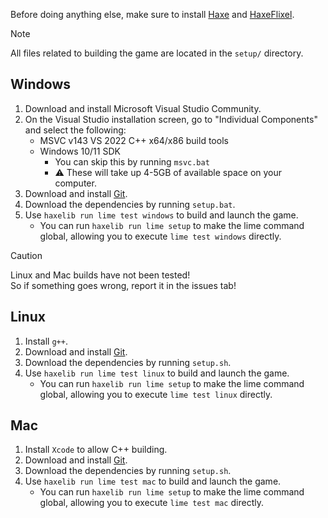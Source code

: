 Before doing anything else, make sure to install [Haxe](https://haxe.org/download/) and [HaxeFlixel](https://haxeflixel.com/documentation/install-haxeflixel/).

> [!NOTE]
> All files related to building the game are located in the `setup/` directory.

## Windows
1. Download and install Microsoft Visual Studio Community.
2. On the Visual Studio installation screen, go to "Individual Components" and select the following:
    * MSVC v143 VS 2022 C++ x64/x86 build tools
    * Windows 10/11 SDK
        * You can skip this by running `msvc.bat`
        * ⚠ These will take up 4-5GB of available space on your computer.
3. Download and install [Git](https://git-scm.com/download).
4. Download the dependencies by running `setup.bat`.
5. Use `haxelib run lime test windows` to build and launch the game.
    * You can run `haxelib run lime setup` to make the lime command global, allowing you to execute `lime test windows` directly.

> [!CAUTION]
> Linux and Mac builds have not been tested! <br>
> So if something goes wrong, report it in the issues tab!

## Linux
1. Install `g++`.
2. Download and install [Git](https://git-scm.com/download).
3. Download the dependencies by running `setup.sh`.
4. Use `haxelib run lime test linux` to build and launch the game.
    * You can run `haxelib run lime setup` to make the lime command global, allowing you to execute `lime test linux` directly.

## Mac
1. Install `Xcode` to allow C++ building.
2. Download and install [Git](https://git-scm.com/download).
3. Download the dependencies by running `setup.sh`.
4. Use `haxelib run lime test mac` to build and launch the game.
    * You can run `haxelib run lime setup` to make the lime command global, allowing you to execute `lime test mac` directly.